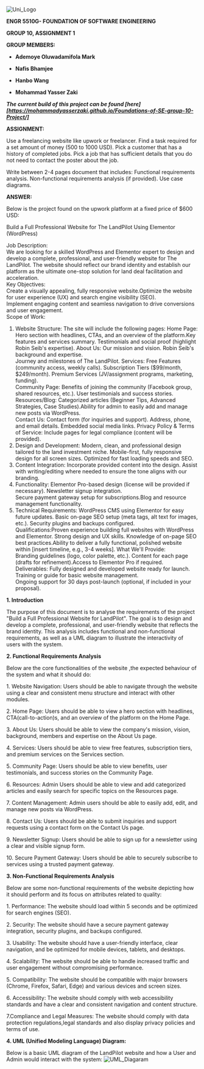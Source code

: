![Uni_Logo](Uni_Logo.png)

**ENGR 5510G- FOUNDATION OF SOFTWARE ENGINEERING**

**GROUP 10, ASSIGNMENT 1**

**GROUP MEMBERS:**

- **Ademoye Oluwadamifola Mark**

- **Nafis Bhamjee**

- **Hanbo Wang**

- **Mohammad Yasser Zaki**

***The current build of this project can be found [here][https://mohammadyasserzaki.github.io/Foundations-of-SE-group-10-Project/]***



**ASSIGNMENT:**

Use a freelancing website like upwork or freelancer. Find a task
required for a set amount of money (500 to 1000 USD). Pick a customer
that has a history of completed jobs. Pick a job that has sufficient
details that you do not need to contact the poster about the job.

Write between 2-4 pages document that includes: Functional requirements
analysis. Non-functional requirements analysis (if provided). Use case
diagrams.

**ANSWER:**

Below is the project found on the upwork platform at a fixed price of
\$600 USD:

Build a Full Professional Website for The LandPilot Using Elementor
(WordPress)

Job Description:  
We are looking for a skilled WordPress and Elementor expert to design
and develop a complete, professional, and user-friendly website for The
LandPilot. The website should reflect our brand identity and establish
our platform as the ultimate one-stop solution for land deal
facilitation and acceleration.  
Key Objectives:  
Create a visually appealing, fully responsive website.Optimize the
website for user experience (UX) and search engine visibility (SEO).  
Implement engaging content and seamless navigation to drive conversions
and user engagement.  
Scope of Work:  
1. Website Structure: The site will include the following pages: Home
Page: Hero section with headlines, CTAs, and an overview of the
platform.Key features and services summary. Testimonials and social
proof (highlight Robin Seib's expertise). About Us: Our mission and
vision. Robin Seib's background and expertise.  
Journey and milestones of The LandPilot. Services: Free Features
(community access, weekly calls). Subscription Tiers (\$99/month,
\$249/month). Premium Services (JV/assignment programs, marketing,
funding).  
Community Page: Benefits of joining the community (Facebook group,
shared resources, etc.). User testimonials and success stories.  
Resources/Blog: Categorized articles (Beginner Tips, Advanced
Strategies, Case Studies).Ability for admin to easily add and manage new
posts via WordPress.  
Contact Us: Contact form (for inquiries and support). Address, phone,
and email details. Embedded social media links. Privacy Policy & Terms
of Service: Include pages for legal compliance (content will be
provided).  
2. Design and Development: Modern, clean, and professional design
tailored to the land investment niche. Mobile-first, fully responsive
design for all screen sizes. Optimized for fast loading speeds and
SEO.  
3. Content Integration: Incorporate provided content into the design.
Assist with writing/editing where needed to ensure the tone aligns with
our branding.  
4. Functionality: Elementor Pro-based design (license will be provided
if necessary). Newsletter signup integration.  
Secure payment gateway setup for subscriptions.Blog and resource
management functionality.  
5. Technical Requirements: WordPress CMS using Elementor for easy future
updates. Basic on-page SEO setup (meta tags, alt text for images, etc.).
Security plugins and backups configured.  
Qualifications:Proven experience building full websites with WordPress
and Elementor. Strong design and UX skills. Knowledge of on-page SEO
best practices.Ability to deliver a fully functional, polished website
within \[insert timeline, e.g., 3-4 weeks\]. What We'll Provide:  
Branding guidelines (logo, color palette, etc.). Content for each page
(drafts for refinement).Access to Elementor Pro if required.  
Deliverables: Fully designed and developed website ready for launch.
Training or guide for basic website management.  
Ongoing support for 30 days post-launch (optional, if included in your
proposal).

**1. Introduction**

The purpose of this document is to analyse the requirements of the
project "Build a Full Professional Website for LandPilot". The goal is
to design and develop a complete, professional, and user-friendly
website that reflects the brand identity. This analysis includes
functional and non-functional requirements, as well as a UML diagram to
illustrate the interactivity of users with the system.

**2. Functional Requirements Analysis**

Below are the core functionalities of the website ,the expected
behaviour of the system and what it should do:

1\. Website Navigation: Users should be able to navigate through the
website using a clear and consistent menu structure and interact with
other modules.

2\. Home Page: Users should be able to view a hero section with
headlines, CTA(call-to-action)s, and an overview of the platform on the
Home Page.

3\. About Us: Users should be able to view the company\'s mission,
vision, background, members and expertise on the About Us page.

4\. Services: Users should be able to view free features, subscription
tiers, and premium services on the Services section.

5\. Community Page: Users should be able to view benefits, user
testimonials, and success stories on the Community Page.

6\. Resources: Admin Users should be able to view and add categorized
articles and easily search for specific topics on the Resources page.

7\. Content Management: Admin users should be able to easily add, edit,
and manage new posts via WordPress.

8\. Contact Us: Users should be able to submit inquiries and support
requests using a contact form on the Contact Us page.

9\. Newsletter Signup: Users should be able to sign up for a newsletter
using a clear and visible signup form.

10\. Secure Payment Gateway: Users should be able to securely subscribe
to services using a trusted payment gateway.

**3. Non-Functional Requirements Analysis**

Below are some non-functional requirements of the website depicting how
it should perform and its focus on attributes related to quality:

1\. Performance: The website should load within 5 seconds and be
optimized for search engines (SEO).

2\. Security: The website should have a secure payment gateway
integration, security plugins, and backups configured.

3\. Usability: The website should have a user-friendly interface, clear
navigation, and be optimized for mobile devices, tablets, and desktops.

4\. Scalability: The website should be able to handle increased traffic
and user engagement without compromising performance.

5\. Compatibility: The website should be compatible with major browsers
(Chrome, Firefox, Safari, Edge) and various devices and screen sizes.

6\. Accessibility: The website should comply with web accessibility
standards and have a clear and consistent navigation and content
structure.

7.Compliance and Legal Measures: The website should comply with data
protection regulations,legal standards and also display privacy policies
and terms of use.

**4. UML (Unified Modeling Language) Diagram:**

Below is a basic UML diagram of the LandPilot website and how a User and
Admin would interact with the system:
![UML_Diagaram](UML.jpeg)
